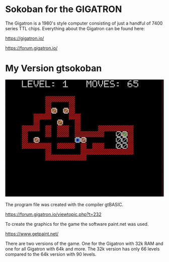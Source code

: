 # Sokoban for the GIGATRON

The Gigatron is a 1980's style computer consisting of just a handful of 7400 series TTL chips.
Everything about the Gigatron can be found here:

https://gigatron.io/

https://forum.gigatron.io/


# My Version gtsokoban
![gtsokoban for Gigatron](pic/gtsokoban-gigatron.jpg)

The program file was created with the compiler gtBASIC.

https://forum.gigatron.io/viewtopic.php?t=232

To create the graphics for the game the software paint.net was used.

https://www.getpaint.net/

There are two versions of the game. One for the Gigatron with 32k RAM and one for all Gigatron with 64k and more.
The 32k version has only 66 levels compared to the 64k version with 90 levels.
